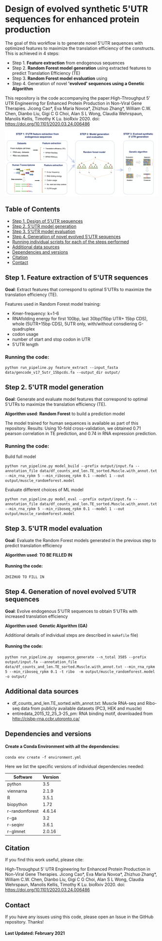 # Design of evolved synthetic 5'UTR sequences for enhanced protein production

The goal of this workflow is to generate novel 5'UTR sequences with optimized features to maximize the translation efficiency of the constructs. 
This is achieved in 4 steps:

- Step 1. **Feature extraction** from endogenous sequences 
- Step 2. **Random Forest model generation** using extracted features to predict Translation Efficiency (TE)
- Step 3. **Random Forest model evaluation** using <TO BE FILLED IN> 
- Step 4. Generation of novel **'evolved' sequences using a Genetic Algorithm** 

This repository is the code accompanying the paper:High-Throughput 5’ UTR Engineering for Enhanced Protein Production in Non-Viral Gene Therapies. Jicong Cao*, Eva Maria Novoa*, Zhizhuo Zhang*, William C.W. Chen, Dianbo Liu, Gigi C G Choi, Alan S L Wong, Claudia Wehrspaun, Manolis Kellis, Timothy K Lu. bioRxiv 2020. doi: https://doi.org/10.1101/2020.03.24.006486


![alt text](./img/init_fig.png "init_fig")


## Table of Contents
- [Step 1. Design of 5'UTR sequences](#Step-1.-Design-of-5'UTR-sequences)
- [Step 2. 5'UTR model generation](#Step-2.-5'UTR-model-generation)
- [Step 3. 5'UTR model evaluation](#Step-3.-5'UTR-model-evaluation)
- [Step 4. Generation of novel evolved 5'UTR sequences](#Step-4.-Generation-of-novel-evolved-5'UTR-sequences)
- [Running individual scripts for each of the steps performed](#Running-individual-scripts-for-each-of-the-steps-performed)
- [Additional data sources](#Additional-data-sources)
- [Dependencies and versions](#Dependencies-and-versions)
- [Citation](#Citation) 
- [Contact](#Contact) 
 

## Step 1. Feature extraction of 5'UTR sequences 

**Goal**: Extract features that correspond to optimal 5'UTRs to maximize the translation efficiency (TE).

Features used in Random Forest model training:
- Kmer-frequency: k=1-6
- RNAfolding energy for first 100bp, last 30bp(15bp UTR+ 15bp CDS), whole (5UTR+15bp CDS), 5UTR only, with/without consdiering G-quadruplex 
- codon usage
- number of start and stop codon in UTR
- 5'UTR length

### Running the code: 
``` 
python run_pipeline.py feature_extract --input_fasta data/gencode_v17_5utr_15bpcds.fa --output_dir output/
```

## Step 2. 5'UTR model generation

**Goal**: Generate and evaluate model  features that correspond to optimal 5'UTRs to maximize the translation efficiency (TE).

**Algorithm used**: **Random Forest** to build a prediction model 

The model trained for human sequences is available as part of this repository. 
Results: Using 10-fold cross-validation, we obtained  0.71 pearson correlation in TE prediction, and 0.74 in RNA expression prediction.

### Running the code: 
Build full model
``` 
python run_pipeline.py model_build --prefix output/input.fa --annotation_file data/df_counts_and_len.TE_sorted.Muscle.with_annot.txt --min_rna_rpkm 5 --min_riboseq_rpkm 0.1 --model 1 --out output/muscle_randomforest.model
```
Evaluate different choices of ML model
``` 
python run_pipeline.py model_eval --prefix output/input.fa --annotation_file data/df_counts_and_len.TE_sorted.Muscle.with_annot.txt --min_rna_rpkm 5 --min_riboseq_rpkm 0.1 --model 1 --out output/muscle_randomforest.model
```

## Step 3. 5'UTR model evaluation

**Goal**: Evaluate the Random Forest models generated in the previous step to predict translation efficiency

**Algorithm used**: **TO BE FILLED IN**

#### Running the code:
```
ZHIZHUO TO FILL IN
```

## Step 4. Generation of novel evolved 5'UTR sequences

**Goal**: Evolve endogenous 5'UTR sequences to obtain 5'UTRs with increased translation efficiency

**Algorithm used**: **Genetic Algorithm (GA)**

Additional details of individual steps are described in `makefile` file)

#### Running the code:
```
python run_pipeline.py  sequence_generate --n_total 3585 --prefix output/input.fa --annotation_file data/df_counts_and_len.TE_sorted.Muscle.with_annot.txt --min_rna_rpkm 5 --min_riboseq_rpkm 0.1 -t ribo  -m output/muscle_randomforest.model  -o output/
```

## Additional data sources 

- df_counts_and_len.TE_sorted.with_annot.txt: Muscle RNA-seq and Ribo-seq data from publicly available datasets (PC3, HEK and muscle)
- entiredata_2015_12_25_3-25_pm: RNA binding motif, downloaded from http://cisbp-rna.ccbr.utoronto.ca/
 
## Dependencies and versions

#### Create a Conda Environment with all the dependencies:
```
conda env create -f environment.yml
```

Here we list the specific versions of individual dependencies needed:

| Software | Version |
| ------------- | ------------- |
| python  | 3.5  |
| viennarna  | 2.1.9  |
| R  | 3.5.1  |
| biopython  | 1.72 |
| r-randomforest  | 4.6.14 |
| r-ga  | 3.2  |
| r-seqinr  | 3.6.1  |
| r-glmnet  | 2.0.16  |


## Citation
If you find this work useful, please cite: 

High-Throughput 5’ UTR Engineering for Enhanced Protein Production in Non-Viral Gene Therapies. Jicong Cao*, Eva Maria Novoa*, Zhizhuo Zhang*, William C.W. Chen, Dianbo Liu, Gigi C G Choi, Alan S L Wong, Claudia Wehrspaun, Manolis Kellis, Timothy K Lu. bioRxiv 2020. doi: https://doi.org/10.1101/2020.03.24.006486


## Contact
If you have any issues using this code, please open an Issue in the GitHub repository. Thanks!


#### Last Updated: February 2021

